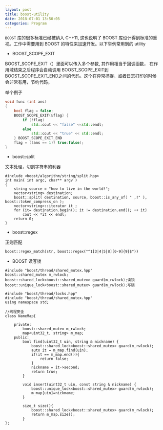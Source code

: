 ```yaml
---
layout: post
title: boost-utility
date: 2018-07-01 13:50:03
categories: Program
---
```


`BOOST` 库的很多标准已经被纳入 C++11, 这也说明了 BOOST 库设计得到标准的重视。工作中需要用到 BOOST 的特性来加速开发。以下举例常用到的 utility

* BOOST_SCOPE_EXIT

BOOST_SCOPE_EXIT（）里面可以传入多个参数, 其作用相当于回调函数， 在作用域结束之后程序会自动调用 BOOST_SCOPE_EXIT到BOOST_SCOPE_EXIT_END之间的代码。这个在异常捕捉，或者日志打印的时候会非常有用，节约代码。

举个例子

```c++
void func (int ans) 
{
    bool flag = false;
    BOOST_SCOPE_EXIT(&flag) {
        if (!flag)
            std::cout << "false" <<std::endl;
        else
            std::cout << "true" << std::endl;
    } BOOST_SCOPE_EXIT_END
    flag = ((ans == 1)? true:false);
}
```

* boost::split

文本处理，切割字符串的利器

```
#include <boost/algorithm/string/split.hpp>
int main( int argc, char** argv )
{
    string source = "how to live in the world!";
    vector<string> destination;
    boost::split( destination, source, boost::is_any_of( " ,!" ), boost::token_compress_on );
    vector<string>::iterator it ;
    for (it= destination.begin(); it != destination.end(); ++ it)
        cout << *it << endl;
    return 0;
}
```

* boost::regex

正则匹配

```
boost::regex_match(str, boost::regex("^1[3|4|5|8][0-9]{9}$")) 
```

* BOOST 读写锁

```
#include "boost/thread/shared_mutex.hpp"
boost::shared_mutex m_rwlock;
boost::shared_lock<boost::shared_mutex> guard(m_rwlock);读锁
boost::unique_lock<boost::shared_mutex> guard(m_rwlock);写锁

#include "boost/thread/locks.hpp"
#include "boost/thread/shared_mutex.hpp"
using namespace std;

//线程安全
class NameMap{

    private:
        boost::shared_mutex m_rwlock;
        map<uint32_t, string> m_map;
    public:
        bool find(uint32_t uin, string & nickname) {
            boost::shared_lock<boost::shared_mutex> guard(m_rwlock);
            auto it = m_map.find(uin);
            if(it == m_map.end()){
                return false;
            }   
            nickname = it->second;
            return true;
        }   

        void insert(uint32_t uin, const string & nickname) {
            boost::unique_lock<boost::shared_mutex> guard(m_rwlock);
            m_map[uin]=nickname;
        }   

        size_t size(){
            boost::shared_lock<boost::shared_mutex> guard(m_rwlock);
            return m_map.size();
        }   
};
```



